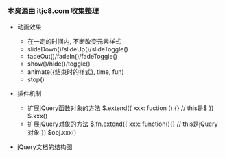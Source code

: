 ### 本资源由 itjc8.com 收集整理
* 动画效果
  * 在一定的时间内, 不断改变元素样式
  * slideDown()/slideUp()/slideToggle()
  * fadeOut()/fadeIn()/fadeToggle()
  * show()/hide()/toggle()
  * animate({结束时的样式}, time, fun)
  * stop()

* 插件机制
  * 扩展jQuery函数对象的方法
    $.extend({
      xxx: fuction () {} // this是$
    })
    $.xxx()
  * 扩展jQuery对象的方法
    $.fn.extend({
      xxx: function(){}  // this是jQuery对象
    })
    $obj.xxx()
    
* jQuery文档的结构图